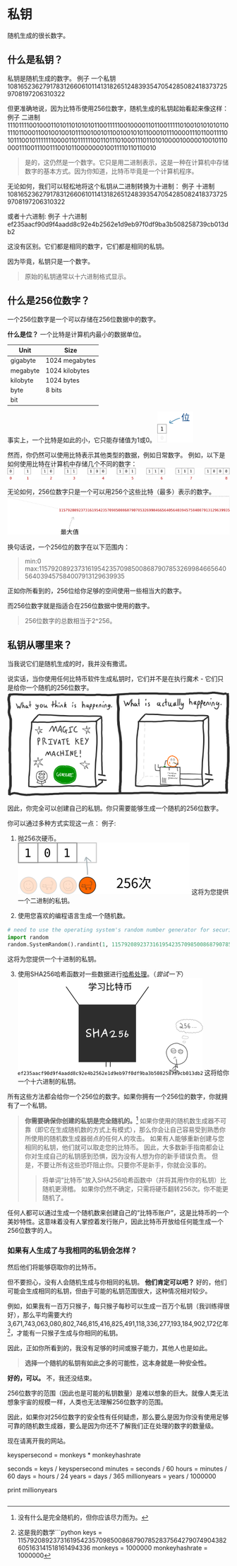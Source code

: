 # 私钥
随机生成的很长数字。

## 什么是私钥？
私钥是随机生成的数字。
例子
一个私钥
108165236279178312660610114131826512483935470542850824183737259708197206310322

但更准确地说，因为比特币使用256位数字，随机生成的私钥起始看起来像这样：
例子
二进制
1110111100100011010110101010110011111001000011011001111101001010101011011101100011001001001011100100101100100101011000101110000111011001111010111001011111110000110111111001101110100011101101010000100000100101100001110011100111001011000000010011110110110010

>是的，这仍然是一个数字。它只是用二进制表示，这是一种在计算机中存储数字的基本方式。因为你知道，比特币毕竟是一个计算机程序。

无论如何，我们可以轻松地将这个私钥从二进制转换为十进制：
例子
十进制
108165236279178312660610114131826512483935470542850824183737259708197206310322

或者十六进制:
例子
十六进制
ef235aacf90d9f4aadd8c92e4b2562e1d9eb97f0df9ba3b508258739cb013db2

这没有区别。它们都是相同的数字，它们都是相同的私钥。

因为毕竟，私钥只是一个数字。

>原始的私钥通常以十六进制格式显示。

## 什么是256位数字？
一个256位数字是一个可以存储在256位数据中的数字。

**什么是位？**
一个比特是计算机内最小的数据单位。

|Unit|Size|
|---|---|
|gigabyte|1024 megabytes|
|megabyte|1024 kilobytes|
|kilobyte|1024 bytes|
|byte|8 bits|
|bit||

事实上，一个比特是如此的小，它只能存储值为1或0。
![private_keys-10.png](img/private_keys-10%20(1).png)

然而，你仍然可以使用比特表示其他类型的数据，例如日常数字。
例如，以下是如何使用比特在计算机中存储几个不同的数字：
![private_keys-11.png](img/private_keys-11.png)

无论如何，256位数字只是一个可以用256个这些比特（最多）表示的数字。
![private_keys-12.png](img/private_keys-12%20(1).png)

换句话说，一个256位的数字在以下范围内：

>min:0
max:115792089237316195423570985008687907853269984665640564039457584007913129639935

正如你所看到的，256位给你足够的空间使用一些相当大的数字。

而256位数字就是指适合在256位数据中使用的数字。

>256位数字的总数相当于2^256。

## 私钥从哪里来？

当我说它们是随机生成的时，我并没有撒谎。

说实话，当你使用任何比特币软件生成私钥时，它们并不是在执行魔术 - 它们只是给你一个随机的256位数字。
![private_keys-5.png](img/private_keys-5.png)

因此，你完全可以创建自己的私钥。你只需要能够生成一个随机的256位数字。

你可以通过多种方式实现这一点：
例子:
1. 抛256次硬币。
![private_keys-6.png](img/private_keys-6%20(1).png)
这将为您提供一个二进制的私钥。

2. 使用您喜欢的编程语言生成一个随机数。
```python
# need to use the operating system's random number generator for security
import random
random.SystemRandom().randint(1, 115792089237316195423570985008687907852837564279074904382605163141518161494336)
```
这将为您提供一个十进制的私钥。

3. 使用SHA256哈希函数对一些数据进行[哈希处理](../../../../Technical/Other/Hash%20Function/Hash%20Function.md)。（*尝试一下*）
![private_keys-8.png](img/private_keys-8%20(1).png)
这将给你一个十六进制的私钥。

所有这些方法都会给你一个256位的数字。如果你拥有一个256位的数字，你就拥有了一个私钥。

>**你需要确保你创建的私钥是完全随机的。**[^1]
如果你使用的随机数生成器不可靠（即它在生成随机数的方式上有模式），那么你会让自己容易受到熟悉你所使用的随机数生成器弱点的任何人的攻击。
如果有人能够重新创建与您相同的私钥，他们就可以取走您的比特币。
因此，大多数新手指南都会让你对生成自己的私钥感到恐惧，因为没有人想为你的新手错误负责。
但是，不要让所有这些恐吓阻止你。只要你不是新手，你就会没事的。
>>将单词“比特币”放入SHA256哈希函数中（并将其用作你的私钥）比随机更滑稽。
>>如果你仍然不确定，只需将硬币翻转256次。你不能更随机了。

任何人都可以通过生成一个随机数来创建自己的“比特币账户”，这是比特币的一个美妙特性。这意味着没有人掌控着发行账户，因此比特币开放给任何能生成一个256位数字的人。

### 如果有人生成了与我相同的私钥会怎样？
然后他们将能够窃取你的比特币。

但不要担心，没有人会随机生成与你相同的私钥。
**他们肯定可以吧？**
好的，他们可能会生成相同的私钥，但由于可能的私钥范围很大，这种情况相对较少。

例如，如果我有一百万只猴子，每只猴子每秒可以生成一百万个私钥（我训练得很好），那么平均需要大约3,671,743,063,080,802,746,815,416,825,491,118,336,277,193,184,902,172亿年[^2]，才能有一只猴子生成与你相同的私钥。

因此，正如你所看到的，我没有足够的时间或猴子能力，其他人也是如此。
>**选择一个随机的私钥有如此之多的可能性，这本身就是一种安全性。**

**好的，可以。**
不，我还没结束。

256位数字的范围（因此也是可能的私钥数量）是难以想象的巨大。就像人类无法想象宇宙的规模一样，人类也无法理解256位数字的范围。

因此，如果你对256位数字的安全性有任何疑虑，那么要么是因为你没有使用足够可靠的随机数生成器，要么是因为你还不了解我们正在处理的数字的数量级。

现在请离开我的网站。

[^1]:没有什么是完全随机的，但你应该尽力而为。
[^2]:这是我的数学```python
keys = 115792089237316195423570985008687907852837564279074904382605163141518161494336
monkeys = 1000000
monkeyhashrate = 1000000

keyspersecond = monkeys * monkeyhashrate

seconds = keys / keyspersecond
minutes = seconds / 60
hours = minutes / 60
days = hours / 24
years = days / 365
millionyears = years / 1000000

print millionyears
```